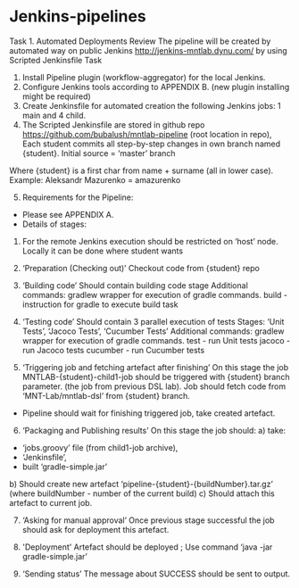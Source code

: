# Jenkins-pipelines
Task 1. Automated Deployments
Review
The pipeline will be created by automated way on public Jenkins http://jenkins-mntlab.dynu.com/ by using Scripted Jenkinsfile
Task
1)	Install Pipeline plugin (workflow-aggregator) for the local Jenkins.
2)	Configure Jenkins tools according to APPENDIX B. (new plugin installing might be required)
3)	Create Jenkinsfile for automated creation the following Jenkins jobs: 1 main and 4 child. 
4)	The Scripted Jenkinsfile are stored in github repo https://github.com/bubalush/mntlab-pipeline (root location in repo), Each student commits all step-by-step changes in own branch named {student}. Initial source = ‘master’ branch

Where {student} is a first char from name + surname (all in lower case). Example: Aleksandr Mazurenko  = amazurenko

5)	Requirements for the Pipeline:
- Please see APPENDIX A.
- Details of stages:

1) For the remote Jenkins execution should be restricted on ‘host’ node.
Locally it can be done where student wants
2) ‘Preparation (Checking out)’
Checkout code from {student} repo
3) ‘Building code’
 Should contain building code stage
Additional commands:
gradlew wrapper for execution of gradle commands.
 			     build - instruction for gradle to execute build task
 
4)  ‘Testing code’
Should contain 3 parallel execution of tests
     Stages:  ‘Unit Tests’, ‘Jacoco Tests’, ‘Cucumber Tests’
Additional commands:
            gradlew wrapper for execution of gradle commands.
  test  - run Unit tests
  jacoco - run Jacoco tests
            cucumber - run Cucumber tests

5)  ‘Triggering job and fetching artefact after finishing’
On this stage the job MNTLAB-{student}-child1-job should be triggered with {student} branch parameter. (the job from previous DSL lab). Job should fetch code from ‘MNT-Lab/mntlab-dsl’ from {student} branch.
- Pipeline should wait for finishing triggered job, take created artefact.

6) ‘Packaging and Publishing results’
On this stage the job should:
a) take:
 -  ‘jobs.groovy’ file (from child1-job archive), 
- ‘Jenkinsfile’, 
- built ‘gradle-simple.jar’ 

b) Should create new artefact ‘pipeline-{student}-{buildNumber}.tar.gz’ (where buildNumber - number of the current build)
   c) Should attach this artefact to current job.

7) ‘Asking for manual approval’
Once previous stage successful the job should ask for deployment this artefact.

8) 'Deployment'
Artefact should be deployed ;
Use command ‘java -jar gradle-simple.jar’

9) ‘Sending status’
The message about SUCCESS should be sent to output.
